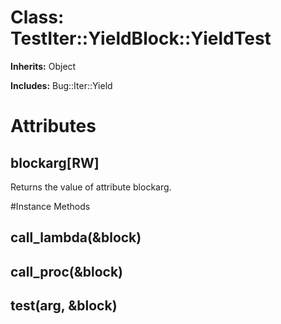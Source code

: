 # Class: TestIter::YieldBlock::YieldTest
**Inherits:** Object
    
**Includes:** Bug::Iter::Yield
  



# Attributes
## blockarg[RW] [](#attribute-i-blockarg)
Returns the value of attribute blockarg.


#Instance Methods
## call_lambda(&block) [](#method-i-call_lambda)

## call_proc(&block) [](#method-i-call_proc)

## test(arg, &block) [](#method-i-test)


